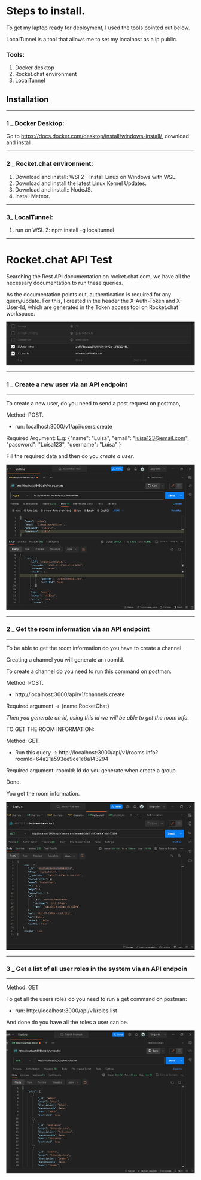 # Steps to install.

To get my laptop ready for deployment, I used the tools pointed out below.

LocalTunnel is a tool that allows me to set my localhost as a ip public.

### Tools: 
1. Docker desktop
2. Rocket.chat environment
3. LocalTunnel
   

## Installation
___
### 1 _ Docker Desktop:

Go to https://docs.docker.com/desktop/install/windows-install/, download and install.

---
### 2 _ Rocket.chat environment:

1. Download and install: WSl 2 - Install Linux on Windows with WSL.
2. Download and install the latest Linux Kernel Updates.
3. Download and install:: NodeJS.
4. Install Meteor.

---
### 3_ LocalTunnel:
1. run on WSL 2: npm install -g localtunnel
___





# Rocket.chat API Test

Searching the Rest API documentation on rocket.chat.com, we have all the necessary documentation to run these queries.

As the documentation points out, authentication is required for any query/update. For this, I created in the header the X-Auth-Token and X-User-Id, which are generated in the Token access tool on Rocket.chat workspace.

![Auth](auth.png)

---

### 1 _ Create a new user via an API endpoint
---
To create a new user, do you need to send a post request on postman,

Method: POST.

- run: localhost:3000/v1/api/users.create

Required Argument:
E.g: 
{"name": "Luisa",
"email": "luisa123@email.com",
"password": "Luisa123",
"username": "Luisa"
}

Fill the required data and then do you *create a user*.

![Create user](1_create_newuserdoc.png)

---
### 2 _ Get the room information via an API endpoint
---

To be able to get the room information do you have to create a channel.

Creating a channel you will generate an roomId.

To create a channel do you need to run this command on postman:

Method: POST.

- http://localhost:3000/api/v1/channels.create

Required argument ->
{name:RocketChat}

*Then you generate an id, using this id we will be able to get the room info.*

TO GET THE ROOM INFORMATION:

Method: GET.

- Run this query -> http://localhost:3000/api/v1/rooms.info?roomId=64a21a593ee9ce1e8a143294

Required argument:
roomId: Id do you generate when create a group.

Done.

You get the room information.

![RoomInformation](2_GetRoomInformation.png)

---
### 3 _ Get a list of all user roles in the system via an API endpoin
---
Method: GET

To get all the users roles do you need to run a get command on postman:

 - run: http://localhost:3000/api/v1/roles.list

And done do you have all the roles a user can be.

![User Roles](3_allusers_roles.png)
